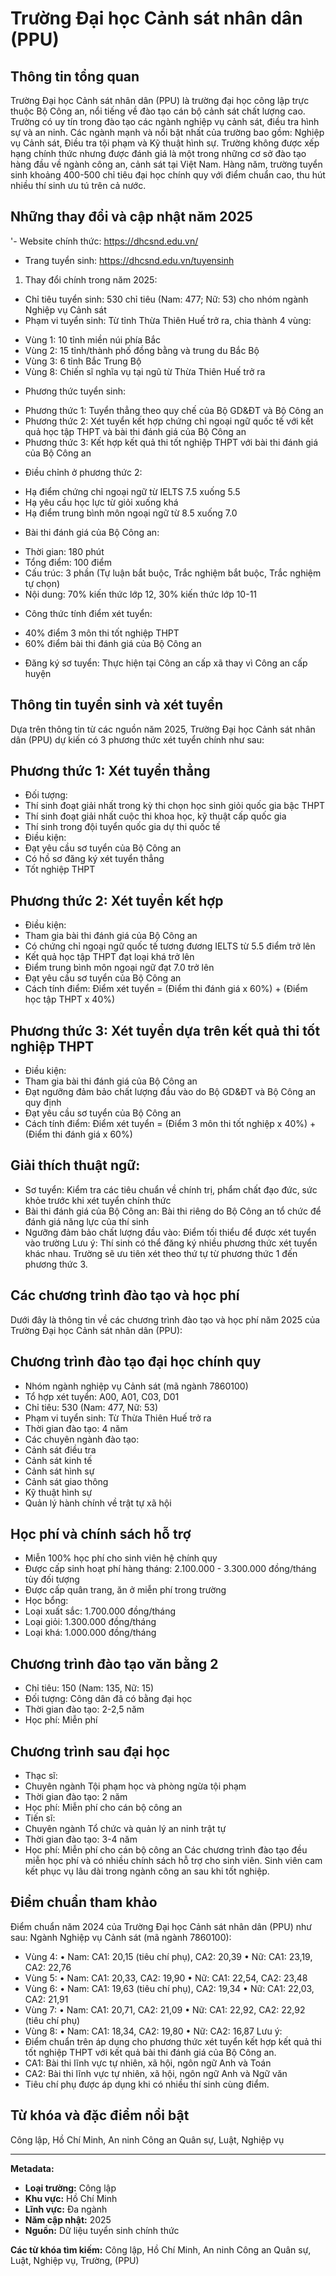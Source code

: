 # Trường Đại học Cảnh sát nhân dân (PPU)

## Thông tin tổng quan
Trường Đại học Cảnh sát nhân dân (PPU) là trường đại học công lập trực thuộc Bộ Công an, nổi tiếng về đào tạo cán bộ cảnh sát chất lượng cao. Trường có uy tín trong đào tạo các ngành nghiệp vụ cảnh sát, điều tra hình sự và an ninh. Các ngành mạnh và nổi bật nhất của trường bao gồm: Nghiệp vụ Cảnh sát, Điều tra tội phạm và Kỹ thuật hình sự. Trường không được xếp hạng chính thức nhưng được đánh giá là một trong những cơ sở đào tạo hàng đầu về ngành công an, cảnh sát tại Việt Nam. Hàng năm, trường tuyển sinh khoảng 400-500 chỉ tiêu đại học chính quy với điểm chuẩn cao, thu hút nhiều thí sinh ưu tú trên cả nước.

## Những thay đổi và cập nhật năm 2025
'- Website chính thức: https://dhcsnd.edu.vn/
- Trang tuyển sinh: https://dhcsnd.edu.vn/tuyensinh
1. Thay đổi chính trong năm 2025:
- Chỉ tiêu tuyển sinh: 530 chỉ tiêu (Nam: 477; Nữ: 53) cho nhóm ngành Nghiệp vụ Cảnh sát
- Phạm vi tuyển sinh: Từ tỉnh Thừa Thiên Huế trở ra, chia thành 4 vùng:
 + Vùng 1: 10 tỉnh miền núi phía Bắc 
 + Vùng 2: 15 tỉnh/thành phố đồng bằng và trung du Bắc Bộ
 + Vùng 3: 6 tỉnh Bắc Trung Bộ
 + Vùng 8: Chiến sĩ nghĩa vụ tại ngũ từ Thừa Thiên Huế trở ra
- Phương thức tuyển sinh: 
 + Phương thức 1: Tuyển thẳng theo quy chế của Bộ GD&ĐT và Bộ Công an
 + Phương thức 2: Xét tuyển kết hợp chứng chỉ ngoại ngữ quốc tế với kết quả học tập THPT và bài thi đánh giá của Bộ Công an
 + Phương thức 3: Kết hợp kết quả thi tốt nghiệp THPT với bài thi đánh giá của Bộ Công an
- Điều chỉnh ở phương thức 2:
 + Hạ điểm chứng chỉ ngoại ngữ từ IELTS 7.5 xuống 5.5
 + Hạ yêu cầu học lực từ giỏi xuống khá
 + Hạ điểm trung bình môn ngoại ngữ từ 8.5 xuống 7.0
- Bài thi đánh giá của Bộ Công an:
 + Thời gian: 180 phút
 + Tổng điểm: 100 điểm
 + Cấu trúc: 3 phần (Tự luận bắt buộc, Trắc nghiệm bắt buộc, Trắc nghiệm tự chọn)
 + Nội dung: 70% kiến thức lớp 12, 30% kiến thức lớp 10-11
- Công thức tính điểm xét tuyển:
 + 40% điểm 3 môn thi tốt nghiệp THPT 
 + 60% điểm bài thi đánh giá của Bộ Công an
- Đăng ký sơ tuyển: Thực hiện tại Công an cấp xã thay vì Công an cấp huyện

## Thông tin tuyển sinh và xét tuyển
Dựa trên thông tin từ các nguồn năm 2025, Trường Đại học Cảnh sát nhân dân (PPU) dự kiến có 3 phương thức xét tuyển chính như sau:
## Phương thức 1: Xét tuyển thẳng
- Đối tượng: 
 - Thí sinh đoạt giải nhất trong kỳ thi chọn học sinh giỏi quốc gia bậc THPT
 - Thí sinh đoạt giải nhất cuộc thi khoa học, kỹ thuật cấp quốc gia
 - Thí sinh trong đội tuyển quốc gia dự thi quốc tế
- Điều kiện:
 - Đạt yêu cầu sơ tuyển của Bộ Công an
 - Có hồ sơ đăng ký xét tuyển thẳng
 - Tốt nghiệp THPT
## Phương thức 2: Xét tuyển kết hợp
- Điều kiện:
 - Tham gia bài thi đánh giá của Bộ Công an
 - Có chứng chỉ ngoại ngữ quốc tế tương đương IELTS từ 5.5 điểm trở lên 
 - Kết quả học tập THPT đạt loại khá trở lên
 - Điểm trung bình môn ngoại ngữ đạt 7.0 trở lên
 - Đạt yêu cầu sơ tuyển của Bộ Công an
- Cách tính điểm:
 Điểm xét tuyển = (Điểm thi đánh giá x 60%) + (Điểm học tập THPT x 40%)
## Phương thức 3: Xét tuyển dựa trên kết quả thi tốt nghiệp THPT
- Điều kiện:
 - Tham gia bài thi đánh giá của Bộ Công an
 - Đạt ngưỡng đảm bảo chất lượng đầu vào do Bộ GD&ĐT và Bộ Công an quy định
 - Đạt yêu cầu sơ tuyển của Bộ Công an
- Cách tính điểm:
 Điểm xét tuyển = (Điểm 3 môn thi tốt nghiệp x 40%) + (Điểm thi đánh giá x 60%)
## Giải thích thuật ngữ:
- Sơ tuyển: Kiểm tra các tiêu chuẩn về chính trị, phẩm chất đạo đức, sức khỏe trước khi xét tuyển chính thức
- Bài thi đánh giá của Bộ Công an: Bài thi riêng do Bộ Công an tổ chức để đánh giá năng lực của thí sinh
- Ngưỡng đảm bảo chất lượng đầu vào: Điểm tối thiểu để được xét tuyển vào trường
Lưu ý: Thí sinh có thể đăng ký nhiều phương thức xét tuyển khác nhau. Trường sẽ ưu tiên xét theo thứ tự từ phương thức 1 đến phương thức 3.

## Các chương trình đào tạo và học phí
Dưới đây là thông tin về các chương trình đào tạo và học phí năm 2025 của Trường Đại học Cảnh sát nhân dân (PPU):
## Chương trình đào tạo đại học chính quy
- Nhóm ngành nghiệp vụ Cảnh sát (mã ngành 7860100)
 - Tổ hợp xét tuyển: A00, A01, C03, D01
 - Chỉ tiêu: 530 (Nam: 477, Nữ: 53)
 - Phạm vi tuyển sinh: Từ Thừa Thiên Huế trở ra
 - Thời gian đào tạo: 4 năm
- Các chuyên ngành đào tạo:
 - Cảnh sát điều tra
 - Cảnh sát kinh tế 
 - Cảnh sát hình sự
 - Cảnh sát giao thông
 - Kỹ thuật hình sự
 - Quản lý hành chính về trật tự xã hội
## Học phí và chính sách hỗ trợ
- Miễn 100% học phí cho sinh viên hệ chính quy
- Được cấp sinh hoạt phí hàng tháng: 2.100.000 - 3.300.000 đồng/tháng tùy đối tượng
- Được cấp quân trang, ăn ở miễn phí trong trường
- Học bổng:
 - Loại xuất sắc: 1.700.000 đồng/tháng
 - Loại giỏi: 1.300.000 đồng/tháng 
 - Loại khá: 1.000.000 đồng/tháng
## Chương trình đào tạo văn bằng 2
- Chỉ tiêu: 150 (Nam: 135, Nữ: 15)
- Đối tượng: Công dân đã có bằng đại học 
- Thời gian đào tạo: 2-2,5 năm
- Học phí: Miễn phí
## Chương trình sau đại học 
- Thạc sĩ: 
 - Chuyên ngành Tội phạm học và phòng ngừa tội phạm
 - Thời gian đào tạo: 2 năm
 - Học phí: Miễn phí cho cán bộ công an
- Tiến sĩ:
 - Chuyên ngành Tổ chức và quản lý an ninh trật tự
 - Thời gian đào tạo: 3-4 năm 
 - Học phí: Miễn phí cho cán bộ công an
Các chương trình đào tạo đều miễn học phí và có nhiều chính sách hỗ trợ cho sinh viên. Sinh viên cam kết phục vụ lâu dài trong ngành công an sau khi tốt nghiệp.

## Điểm chuẩn tham khảo
Điểm chuẩn năm 2024 của Trường Đại học Cảnh sát nhân dân (PPU) như sau:
Ngành Nghiệp vụ Cảnh sát (mã ngành 7860100):
- Vùng 4:
 • Nam: CA1: 20,15 (tiêu chí phụ), CA2: 20,39
 • Nữ: CA1: 23,19, CA2: 22,76
- Vùng 5: 
 • Nam: CA1: 20,33, CA2: 19,90
 • Nữ: CA1: 22,54, CA2: 23,48
- Vùng 6:
 • Nam: CA1: 19,63 (tiêu chí phụ), CA2: 19,34
 • Nữ: CA1: 22,03, CA2: 21,91
- Vùng 7:
 • Nam: CA1: 20,71, CA2: 21,09
 • Nữ: CA1: 22,92, CA2: 22,92 (tiêu chí phụ)
- Vùng 8:
 • Nam: CA1: 18,34, CA2: 19,80
 • Nữ: CA2: 16,87
Lưu ý:
- Điểm chuẩn trên áp dụng cho phương thức xét tuyển kết hợp kết quả thi tốt nghiệp THPT với kết quả bài thi đánh giá của Bộ Công an.
- CA1: Bài thi lĩnh vực tự nhiên, xã hội, ngôn ngữ Anh và Toán
- CA2: Bài thi lĩnh vực tự nhiên, xã hội, ngôn ngữ Anh và Ngữ văn
- Tiêu chí phụ được áp dụng khi có nhiều thí sinh cùng điểm.

## Từ khóa và đặc điểm nổi bật
Công lập, Hồ Chí Minh, An ninh Công an Quân sự, Luật, Nghiệp vụ

---

**Metadata:**
- **Loại trường:** Công lập
- **Khu vực:** Hồ Chí Minh
- **Lĩnh vực:** Đa ngành
- **Năm cập nhật:** 2025
- **Nguồn:** Dữ liệu tuyển sinh chính thức

**Các từ khóa tìm kiếm:**
Công lập, Hồ Chí Minh, An ninh Công an Quân sự, Luật, Nghiệp vụ, Trường, (PPU)

